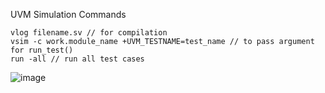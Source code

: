 UVM Simulation Commands 
```
vlog filename.sv // for compilation
vsim -c work.module_name +UVM_TESTNAME=test_name // to pass argument for run_test()
run -all // run all test cases
```

![image](https://github.com/user-attachments/assets/1c5acaf3-9548-4d0a-9c99-7c47a1c46318)
